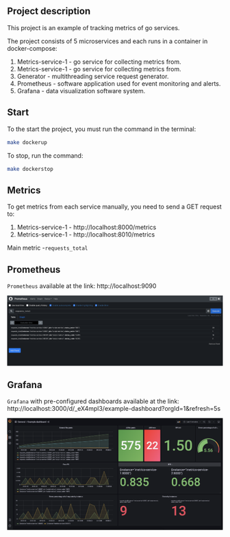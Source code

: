 ## Project description
This project is an example of tracking metrics of go services.

The project consists of 5 microservices and each runs in a container in docker-compose:
1. Metrics-service-1 - go service for collecting metrics from.
2. Metrics-service-1 - go service for collecting metrics from.
3. Generator - multithreading service request generator.
4. Prometheus - software application used for event monitoring and alerts.
5. Grafana - data visualization software system.

## Start
To the start the project, you must run the command in the terminal:
```bash
make dockerup
```

To stop, run the command:
```bash
make dockerstop
```

## Metrics
To get metrics from each service manually, you need to send a GET request to:
1. Metrics-service-1 - http://localhost:8000/metrics
2. Metrics-service-1 - http://localhost:8010/metrics

Main metric -`requests_total`

## Prometheus
`Prometheus` available at the link: http://localhost:9090
<p align="left">
    <img src="assets/prometheus.png" width="700">
</p>

## Grafana
`Grafana` with pre-configured dashboards available at the link: http://localhost:3000/d/_eX4mpl3/example-dashboard?orgId=1&refresh=5s
<p align="left">
    <img src="assets/grafana.png" width="700">
</p>